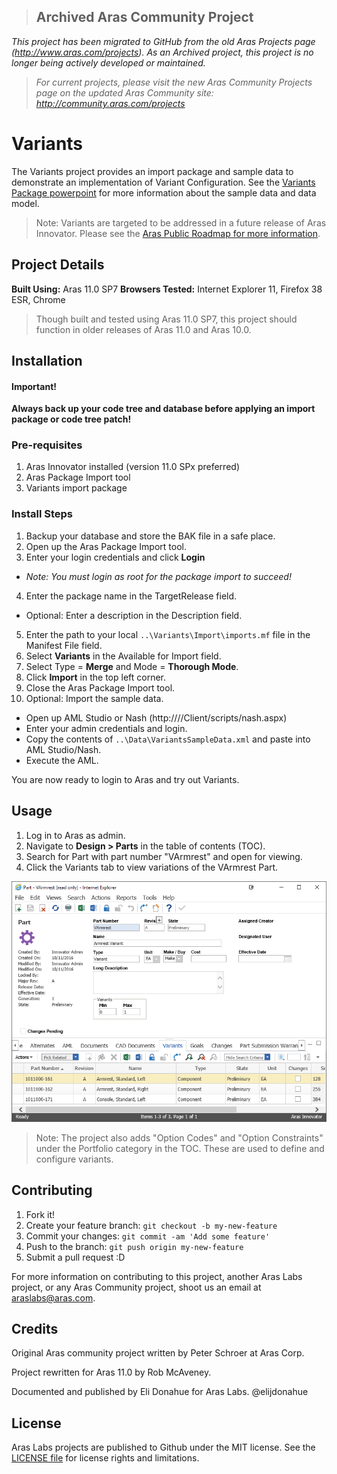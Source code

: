 >## Archived Aras Community Project
*This project has been migrated to GitHub from the old Aras Projects page (http://www.aras.com/projects). As an Archived project, this project is no longer being actively developed or maintained.*

>*For current projects, please visit the new Aras Community Projects page on the updated Aras Community site: http://community.aras.com/projects*

# Variants

The Variants project provides an import package and sample data to demonstrate an implementation of Variant Configuration. See the [Variants Package powerpoint](./Data/VariantsPackage.pptx) for more information about the sample data and data model.

> Note: Variants are targeted to be addressed in a future release of Aras Innovator. Please see the [Aras Public Roadmap for more information](http://www.aras.com/plm-roadmap/?keyword=IR-033578).

## Project Details

**Built Using:** Aras 11.0 SP7
**Browsers Tested:** Internet Explorer 11, Firefox 38 ESR, Chrome

> Though built and tested using Aras 11.0 SP7, this project should function in older releases of Aras 11.0 and Aras 10.0.

## Installation

#### Important!
**Always back up your code tree and database before applying an import package or code tree patch!**

### Pre-requisites

1. Aras Innovator installed (version 11.0 SPx preferred)
2. Aras Package Import tool
3. Variants import package

### Install Steps

1. Backup your database and store the BAK file in a safe place.
2. Open up the Aras Package Import tool.
3. Enter your login credentials and click **Login**
  * _Note: You must login as root for the package import to succeed!_
4. Enter the package name in the TargetRelease field.
  * Optional: Enter a description in the Description field.
5. Enter the path to your local `..\Variants\Import\imports.mf` file in the Manifest File field.
6. Select **Variants** in the Available for Import field.
7. Select Type = **Merge** and Mode = **Thorough Mode**.
8. Click **Import** in the top left corner.
9. Close the Aras Package Import tool.
10. Optional: Import the sample data.
  * Open up AML Studio or Nash (http://<server name>/<web alias>/Client/scripts/nash.aspx)
  * Enter your admin credentials and login.
  * Copy the contents of `..\Data\VariantsSampleData.xml` and paste into AML Studio/Nash.
  * Execute the AML.

You are now ready to login to Aras and try out Variants.

## Usage

1. Log in to Aras as admin.
2. Navigate to **Design > Parts** in the table of contents (TOC).
3. Search for Part with part number "VArmrest" and open for viewing.
4. Click the Variants tab to view variations of the VArmrest Part.

![VArmrest Variations](./Screenshots/screenshot1.PNG)

> Note: The project also adds "Option Codes" and "Option Constraints" under the Portfolio category in the TOC. These are used to define and configure variants.

## Contributing

1. Fork it!
2. Create your feature branch: `git checkout -b my-new-feature`
3. Commit your changes: `git commit -am 'Add some feature'`
4. Push to the branch: `git push origin my-new-feature`
5. Submit a pull request :D

For more information on contributing to this project, another Aras Labs project, or any Aras Community project, shoot us an email at araslabs@aras.com.

## Credits

Original Aras community project written by Peter Schroer at Aras Corp.

Project rewritten for Aras 11.0 by Rob McAveney.

Documented and published by Eli Donahue for Aras Labs. @elijdonahue

## License

Aras Labs projects are published to Github under the MIT license. See the [LICENSE file](./LICENSE.md) for license rights and limitations.
